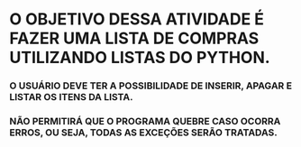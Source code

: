 # O OBJETIVO DESSA ATIVIDADE É FAZER UMA LISTA DE COMPRAS UTILIZANDO LISTAS DO PYTHON.

### O USUÁRIO DEVE TER A POSSIBILIDADE DE INSERIR, APAGAR E LISTAR OS ITENS DA LISTA.
### NÃO PERMITIRÁ QUE O PROGRAMA QUEBRE CASO OCORRA ERROS, OU SEJA, TODAS AS EXCEÇÕES SERÃO TRATADAS.
